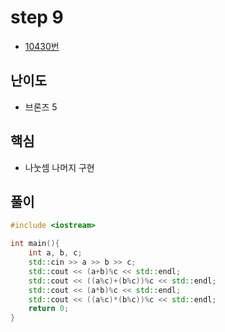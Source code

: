 # step 9
- [10430번](https://www.acmicpc.net/problem/10430)
## 난이도
- 브론즈 5
## 핵심
- 나눗셈 나머지 구현

## 풀이
```c++
#include <iostream>

int main(){
    int a, b, c;
    std::cin >> a >> b >> c;
    std::cout << (a+b)%c << std::endl;
    std::cout << ((a%c)+(b%c))%c << std::endl;
    std::cout << (a*b)%c << std::endl;
    std::cout << ((a%c)*(b%c))%c << std::endl;
    return 0;
}
```